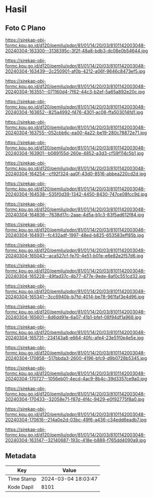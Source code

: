 # Hasil

## Foto C Plano

https://sirekap-obj-formc.kpu.go.id/d120/pemilu/pdpr/81/01/14/20/03/8101142003048-20240304-163300--3138395c-3f2f-48a8-bdb3-dc08e0b54644.jpg

https://sirekap-obj-formc.kpu.go.id/d120/pemilu/pdpr/81/01/14/20/03/8101142003048-20240304-163439--2c250901-af0b-4212-a06f-9646c8473ef5.jpg

https://sirekap-obj-formc.kpu.go.id/d120/pemilu/pdpr/81/01/14/20/03/8101142003048-20240304-163551--071160d4-7f62-44c3-b2ef-5a65a892e20c.jpg

https://sirekap-obj-formc.kpu.go.id/d120/pemilu/pdpr/81/01/14/20/03/8101142003048-20240304-163652--825a4992-f476-4301-ac08-ffa503014fd1.jpg

https://sirekap-obj-formc.kpu.go.id/d120/pemilu/pdpr/81/01/14/20/03/8101142003048-20240304-163755--052cbb6c-ea00-4a22-be19-280c78872e71.jpg

https://sirekap-obj-formc.kpu.go.id/d120/pemilu/pdpr/81/01/14/20/03/8101142003048-20240304-163901--b089155d-260e-4852-a3d3-cf59f114c5b1.jpg

https://sirekap-obj-formc.kpu.go.id/d120/pemilu/pdpr/81/01/14/20/03/8101142003048-20240304-164254--cf92f324-aa0f-43d0-8516-abbea220cd2d.jpg

https://sirekap-obj-formc.kpu.go.id/d120/pemilu/pdpr/81/01/14/20/03/8101142003048-20240304-164538--535f0d39-1342-4450-8430-747ce08fcc9d.jpg

https://sirekap-obj-formc.kpu.go.id/d120/pemilu/pdpr/81/01/14/20/03/8101142003048-20240304-164836--7638d17c-2aae-4d5a-b1c3-83f5ad612f84.jpg

https://sirekap-obj-formc.kpu.go.id/d120/pemilu/pdpr/81/01/14/20/03/8101142003048-20240304-164931--fc432adf-1997-48ed-b825-653583eff85b.jpg

https://sirekap-obj-formc.kpu.go.id/d120/pemilu/pdpr/81/01/14/20/03/8101142003048-20240304-165043--aca527cf-fe70-4e51-b01e-e6e82e2f57d6.jpg

https://sirekap-obj-formc.kpu.go.id/d120/pemilu/pdpr/81/01/14/20/03/8101142003048-20240304-165228--49fad37c-4b77-477e-9ede-8af0c551cd32.jpg

https://sirekap-obj-formc.kpu.go.id/d120/pemilu/pdpr/81/01/14/20/03/8101142003048-20240304-165341--3cc6940b-b7fd-4014-be78-961faf3e4d96.jpg

https://sirekap-obj-formc.kpu.go.id/d120/pemilu/pdpr/81/01/14/20/03/8101142003048-20240304-165601--8d6dd91e-6a07-41b1-bfef-08f94df1a968.jpg

https://sirekap-obj-formc.kpu.go.id/d120/pemilu/pdpr/81/01/14/20/03/8101142003048-20240304-165731--234143a8-e664-40fc-afe4-23e51f0e4e5e.jpg

https://sirekap-obj-formc.kpu.go.id/d120/pemilu/pdpr/81/01/14/20/03/8101142003048-20240304-170858--517bbda3-2600-4196-bfc9-d9b0728b5345.jpg

https://sirekap-obj-formc.kpu.go.id/d120/pemilu/pdpr/81/01/14/20/03/8101142003048-20240304-170727--1056eb01-4ecd-4ac9-8b4c-39d3357ce9a0.jpg

https://sirekap-obj-formc.kpu.go.id/d120/pemilu/pdpr/81/01/14/20/03/8101142003048-20240304-170433--32058e71-f87d-4f4c-9429-e0f92775f8a0.jpg

https://sirekap-obj-formc.kpu.go.id/d120/pemilu/pdpr/81/01/14/20/03/8101142003048-20240304-170616--214a0e2d-03bc-49f6-a436-c34edd6eadb7.jpg

https://sirekap-obj-formc.kpu.go.id/d120/pemilu/pdpr/81/01/14/20/03/8101142003048-20240304-163147--32140687-193c-418e-b888-f765dd4090a9.jpg


## Metadata

| Key        | Value               |
| ---------- | ------------------- |
| Time Stamp | 2024-03-04 18:03:47 |
| Kode Dapil | 8101                |



